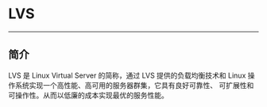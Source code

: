 # LVS

---

## 简介

LVS 是 Linux Virtual Server 的简称，通过 LVS 提供的负载均衡技术和 Linux 
操作系统实现一个高性能、高可用的服务器群集，它具有良好可靠性、
可扩展性和可操作性。从而以低廉的成本实现最优的服务性能。

